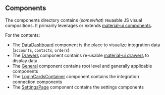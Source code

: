 ## Components

The components directory contains (_somewhat_) reuasble JS visual compositions. It primarily leverages or extends [material-ui components](https://material-ui.com/components).

For the contents:
* The [DataDashboard](https://github.com/cloud-elements/ezra-sample-app/tree/main/src/components/DataDashboard) component is the place to visualize integration data (`accounts`, `contacts`, `orders`)
* The [Drawers](https://github.com/cloud-elements/ezra-sample-app/tree/main/src/components/Drawers) component contains re-usable [material-ui drawers](https://material-ui.com/components/drawers/) to display data
* The [General](https://github.com/cloud-elements/ezra-sample-app/tree/main/src/components/General) component contains root level and generally applicable components
* The [LoginCardsContainer](https://github.com/cloud-elements/ezra-sample-app/tree/main/src/components/LoginCardsContainer) component contains the integration connection components
* The [SettingsPage](https://github.com/cloud-elements/ezra-sample-app/tree/main/src/components/SettingsPage) component contains the settings components